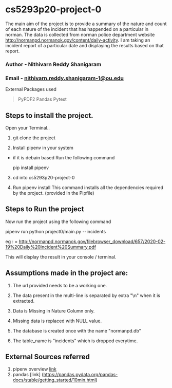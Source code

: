 # cs5293p20-project-0

The main aim of the project is to provide a summary of the nature and count of each nature of the incident that has happended on a particular in norman.
The data is collected from norman police department website http://normanpd.normanok.gov/content/daily-activity. I am taking an incident report of a particular date and displaying the results based on that report.

### Author - Nithivarn Reddy Shanigaram 

### Email - nithivarn.reddy.shanigaram-1@ou.edu

External Packages used 

> PyPDF2
> Pandas
> Pytest

## Steps to install the project.

Open your Terminal..

1) git clone the project 

2) Install pipenv in your system 

  - if it is debain based
    Run the following command
    
    pip install pipenv
    
3) cd into cs5293p20-project-0

4) Run pipenv install
   This command installs all the dependencies required by the project. (provided in the Pipfile)

## Steps to Run the project

Now run the project using the following command

  pipenv run python project0/main.py --incidents <url>
  
  eg : <url> = http://normanpd.normanok.gov/filebrowser_download/657/2020-02-19%20Daily%20Incident%20Summary.pdf
  
This will display the result in your console / terminal.

## Assumptions made in the project are:

1) The url provided needs to be a working one.

2) The data present in the multi-line is separated by extra "\n" when it is extracted.

3) Data is Missing in Nature Column only.

4) Missing data is replaced with NULL value.

5) The database is created once with the name "normanpd.db" 

6) The table_name is "incidents" which is dropped everytime.

## External Sources referred

1. pipenv overview [link](https://realpython.com/pipenv-guide/)
2. pandas [link] (https://pandas.pydata.org/pandas-docs/stable/getting_started/10min.html)
